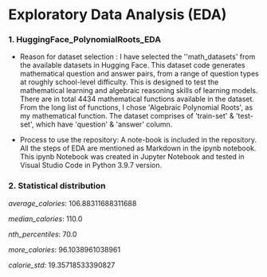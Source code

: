 # Exploratory Data Analysis (EDA)

### 1. HuggingFace_PolynomialRoots_EDA

  - Reason for dataset selection :
    I have selected the ''math_datasets' from the available datasets in Hugging Face. This dataset code generates mathematical question and answer pairs, from a range of 
    question types at roughly school-level difficulty. This is designed to test the mathematical learning and algebraic reasoning skills of learning models. There are in
    total 4434 mathematical functions available in the dataset. From the long list of functions, I chose 'Algebraic Polynomial Roots', as my mathematical function. The 
    dataset comprises of 'train-set' & 'test-set', which have 'question' & 'answer' column. 
    
 -  Process to use the repository:
    A note-book is included in the repository. All the steps of EDA are mentioned as Markdown in the ipynb notebook. This ipynb Notebook was 
    created in Jupyter Notebook and tested in Visual Studio Code in Python 3.9.7 version.

### 2. Statistical distribution

_average_calories_: 106.88311688311688

_median_calories_: 110.0

_nth_percentiles_: 70.0

_more_calories_: 96.1038961038961

_calorie_std_: 19.35718533390827




    
         
                  
        
              
